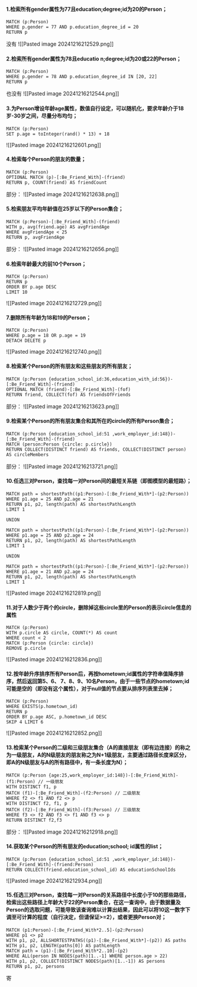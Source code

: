 #### 1.检索所有gender属性为77且education;degree;id为20的Person；

```cypher
MATCH (p:Person)
WHERE p.gender = 77 AND p.education_degree_id = 20
RETURN p
```
没有
![[Pasted image 20241216212529.png]]
#### 2.检索所有gender属性为78且educatio   n;degree;id为20或22的Person；

```cypher
MATCH (p:Person)
WHERE p.gender = 78 AND p.education_degree_id IN [20, 22]
RETURN p

```
也没有
![[Pasted image 20241216212544.png]]
#### 3.为Person增设年龄age属性，数值自行设定，可以随机化，要求年龄介于18岁-30岁之间，尽量分布均匀；

```cypher
MATCH (p:Person)
SET p.age = toInteger(rand() * 13) + 18
```
![[Pasted image 20241216212601.png]]
#### 4.检索每个Person的朋友的数量；

```cypher
MATCH (p:Person)
OPTIONAL MATCH (p)-[:Be_Friend_With]-(friend)
RETURN p, COUNT(friend) AS friendCount

```
部分：
![[Pasted image 20241216212638.png]]
#### 5.检索朋友平均年龄值在25岁以下的Person集合；

```cypher
MATCH (p:Person)-[:Be_Friend_With]-(friend)
WITH p, avg(friend.age) AS avgFriendAge
WHERE avgFriendAge < 25
RETURN p, avgFriendAge

```
部分：
![[Pasted image 20241216212656.png]]
#### 6.检索年龄最大的前10个Person；

```cypher
MATCH (p:Person)
RETURN p
ORDER BY p.age DESC
LIMIT 10

```
![[Pasted image 20241216212729.png]]
#### 7.删除所有年龄为18和19的Person；

```cypher
MATCH (p:Person)
WHERE p.age = 18 OR p.age = 19
DETACH DELETE p

```
![[Pasted image 20241216212740.png]]
#### 8.检索某个Person的所有朋友和这些朋友的所有朋友；

```cypher
MATCH (p:Person {education_school_id:36,education_with_id:56})-[:Be_Friend_With]-(friend)
OPTIONAL MATCH (friend)-[:Be_Friend_With]-(fof)
RETURN friend, COLLECT(fof) AS friendsOfFriends

```
部分：
![[Pasted image 20241216213623.png]]
#### 9.检索某个Person的所有朋友集合和其所在的circle的所有Person集合；

```cypher
MATCH (p:Person {education_school_id:51 ,work_employer_id:148})-[:Be_Friend_With]-(friend)
MATCH (person:Person {circle: p.circle})
RETURN COLLECT(DISTINCT friend) AS friends, COLLECT(DISTINCT person) AS circleMembers

```
部分：
![[Pasted image 20241216213721.png]]
#### 10.任选三对Person，查找每一对Person间的最短关系链（即图模型的最短路）；

```cypher
MATCH path = shortestPath((p1:Person)-[:Be_Friend_With*]-(p2:Person))
WHERE p1.age = 25 AND p2.age = 21 
RETURN p1, p2, length(path) AS shortestPathLength
LIMIT 1

UNION

MATCH path = shortestPath((p1:Person)-[:Be_Friend_With*]-(p2:Person))
WHERE p1.age = 25 AND p2.age = 24 
RETURN p1, p2, length(path) AS shortestPathLength
LIMIT 1

UNION

MATCH path = shortestPath((p1:Person)-[:Be_Friend_With*]-(p2:Person))
WHERE p1.age = 21 AND p2.age = 24 
RETURN p1, p2, length(path) AS shortestPathLength
LIMIT 1

```
![[Pasted image 20241216212819.png]]
#### 11.对于人数少于两个的circle，删除掉这些circle里的Person的表示circle信息的属性

```cypher
MATCH (p:Person)
WITH p.circle AS circle, COUNT(*) AS count
WHERE count < 2
MATCH (p:Person {circle: circle})
REMOVE p.circle

```
![[Pasted image 20241216212836.png]]
#### 12.按年龄升序排序所有Person后，再按hometown;id属性的字符串值降序排序，然后返回第5、6、 7、8、9、10名Person，由于一些节点的hometown;id可能是空的（即没有这个属性），对于null值的节点要从排序列表里去掉；

```cypher
MATCH (p:Person)
WHERE EXISTS(p.hometown_id)
RETURN p
ORDER BY p.age ASC, p.hometown_id DESC
SKIP 4 LIMIT 6

```
![[Pasted image 20241216212852.png]]
#### 13.检索某个Person的二级和三级朋友集合（A的直接朋友（即有边连接）的称之为一级朋友，A的N级朋友的朋友称之为N+1级朋友，主要通过路径长度来区分，即A的N级朋友与A的所有路径中，有一条长度为N）；

```cypher
MATCH (p:Person {age:25,work_employer_id:148})-[:Be_Friend_With]-(f1:Person) // 一级朋友
WITH DISTINCT f1, p
MATCH (f1)-[:Be_Friend_With]-(f2:Person) // 二级朋友
WHERE f2 <> f1 AND f2 <> p
WITH DISTINCT f2, f1, p
MATCH (f2)-[:Be_Friend_With]-(f3:Person) // 三级朋友
WHERE f3 <> f2 AND f3 <> f1 AND f3 <> p
RETURN DISTINCT f2,f3
```
部分：
![[Pasted image 20241216212918.png]]
#### 14.获取某个Person的所有朋友的education;school; id属性的list；

```cypher
MATCH (p:Person {education_school_id:51 ,work_employer_id:148})-[:Be_Friend_With]-(friend:Person)
RETURN COLLECT(friend.education_school_id) AS educationSchoolIds

```
![[Pasted image 20241216212934.png]]
#### 15.任选三对Person，查找每一对Person的关系路径中长度小于10的那些路径，检索出这些路径上年龄大于22的Person集合，在这一查询中，由于数据量及Person的选取问题，可能导致该查询难以计算出结果，因此可以将10这一数字下调至可计算的程度（自行决定，但请保证>=2），或者更换Person对；

```cypher
MATCH (p1:Person)-[:Be_Friend_With*2..5]-(p2:Person)
WHERE p1 <> p2
WITH p1, p2, ALLSHORTESTPATHS((p1)-[:Be_Friend_With*]-(p2)) AS paths
WITH p1, p2, LENGTH(paths[0]) AS pathLength
MATCH path = (p1)-[:Be_Friend_With*2..10]-(p2)
WHERE ALL(person IN NODES(path)[1..-1] WHERE person.age > 22)
WITH p1, p2, COLLECT(DISTINCT NODES(path)[1..-1]) AS persons
RETURN p1, p2, persons

```
寄